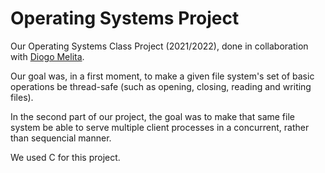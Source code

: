 # Operating Systems Project

Our Operating Systems Class Project (2021/2022), done in collaboration with [Diogo Melita](https://github.com/D-Melita).

Our goal was, in a first moment, to make a given file system's set of basic operations be thread-safe (such as opening, closing, reading and writing files).

In the second part of our project, the goal was to make that same file system be able to serve multiple client processes in a concurrent, rather than sequencial manner.

We used C for this project.
